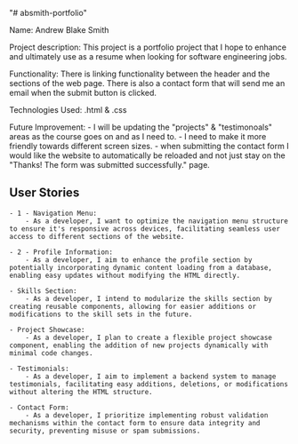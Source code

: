 "# absmith-portfolio" 

Name: Andrew Blake Smith

Project description: This project is a portfolio project that I hope to enhance and ultimately use as a resume when looking for software engineering jobs.

Functionality: There is linking functionality between the header and the sections of the web page. There is also a contact form that will send me an email when the submit button is clicked.

Technologies Used: .html & .css

Future Improvement: 
    - I will be updating the "projects" & "testimonoals" areas as the course goes on and as I need to.
    - I need to make it more friendly towards different screen sizes.
    - when submitting the contact form I would like the website to automatically be reloaded and not just stay on the "Thanks! The form was submitted successfully." page.

## User Stories

    - 1 - Navigation Menu:
        - As a developer, I want to optimize the navigation menu structure to ensure it's responsive across devices, facilitating seamless user access to different sections of the website.

    - 2 - Profile Information:
        - As a developer, I aim to enhance the profile section by potentially incorporating dynamic content loading from a database, enabling easy updates without modifying the HTML directly.

    - Skills Section:
        - As a developer, I intend to modularize the skills section by creating reusable components, allowing for easier additions or modifications to the skill sets in the future.

    - Project Showcase:
        - As a developer, I plan to create a flexible project showcase component, enabling the addition of new projects dynamically with minimal code changes.
        
    - Testimonials:
        - As a developer, I aim to implement a backend system to manage testimonials, facilitating easy additions, deletions, or modifications without altering the HTML structure.

    - Contact Form:
        - As a developer, I prioritize implementing robust validation mechanisms within the contact form to ensure data integrity and security, preventing misuse or spam submissions.

